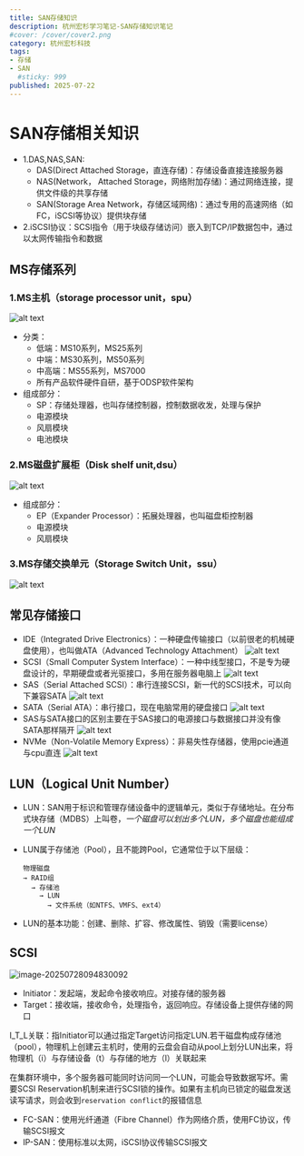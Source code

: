 ```yaml
---
title: SAN存储知识
description: 杭州宏杉学习笔记-SAN存储知识笔记
#cover: /cover/cover2.png
category: 杭州宏杉科技
tags:
- 存储
- SAN
  #sticky: 999
published: 2025-07-22
---
```


# SAN存储相关知识

* 1.DAS,NAS,SAN:
  * DAS(Direct Attached Storage，直连存储)：存储设备直接连接服务器
  * NAS(Network， Attached Storage，网络附加存储)：通过网络连接，提供文件级的共享存储
  * SAN(Storage Area Network，存储区域网络)：通过专用的高速网络（如FC，iSCSI等协议）提供块存储
* 2.iSCSI协议：SCSI指令（用于块级存储访问）嵌入到TCP/IP数据包中，通过以太网传输指令和数据

## MS存储系列

### 1.MS主机（storage processor unit，spu）

![alt text](./images/image.png)

* 分类：
  * 低端：MS10系列，MS25系列
  * 中端：MS30系列，MS50系列
  * 中高端：MS55系列，MS7000
  * 所有产品软件硬件自研，基于ODSP软件架构
* 组成部分：
  * SP：存储处理器，也叫存储控制器，控制数据收发，处理与保护
  * 电源模块
  * 风扇模块
  * 电池模块
  
### 2.MS磁盘扩展柜（Disk shelf unit,dsu）

![alt text](./images/image-1.png)

* 组成部分：
  * EP（Expander Processor）：拓展处理器，也叫磁盘柜控制器
  * 电源模块
  * 风扇模块

### 3.MS存储交换单元（Storage Switch Unit，ssu）

![alt text](./images/image-2.png)

## 常见存储接口

* IDE（Integrated Drive Electronics）：一种硬盘传输接口（以前很老的机械硬盘使用），也叫做ATA（Advanced Technology Attachment）
  ![alt text](./images/image-3.png)
* SCSI（Small Computer System Interface）：一种中线型接口，不是专为硬盘设计的，早期硬盘或者光驱接口，多用在服务器电脑上
  ![alt text](./images/image-4.png)
* SAS（Serial Attached SCSI）：串行连接SCSI，新一代的SCSI技术，可以向下兼容SATA
  ![alt text](./images/image-5.png)
* SATA（Serial ATA）：串行接口，现在电脑常用的硬盘接口
  ![alt text](./images/image-6.png)
* SAS与SATA接口的区别主要在于SAS接口的电源接口与数据接口并没有像SATA那样隔开
  ![alt text](./images/image-7.png)
* NVMe（Non-Volatile Memory Express）：非易失性存储器，使用pcie通道与cpu直连
  ![alt text](./images/image-8.png)

## LUN（Logical Unit Number）

* LUN：SAN用于标识和管理存储设备中的逻辑单元，类似于存储地址。在分布式块存储（MDBS）上叫卷，*一个磁盘可以划出多个LUN，多个磁盘也能组成一个LUN*

* LUN属于存储池（Pool），且不能跨Pool，它通常位于以下层级：
  
  ```text
  物理磁盘 
  → RAID组  
    → 存储池  
      → LUN  
        → 文件系统（如NTFS、VMFS、ext4）
  ```

* LUN的基本功能：创建、删除、扩容、修改属性、销毁（需要license）

## SCSI

![image-20250728094830092](./images/image-20250728094830092.png)



* Initiator：发起端，发起命令接收响应。对接存储的服务器
* Target：接收端，接收命令，处理指令，返回响应。存储设备上提供存储的网口

I_T_L关联：指Initiator可以通过指定Target访问指定LUN.若干磁盘构成存储池（pool），物理机上创建云主机时，使用的云盘会自动从pool上划分LUN出来，将物理机（i）与存储设备（t）与存储的地方（l）关联起来



在集群环境中，多个服务器可能同时访问同一个LUN，可能会导致数据写坏。需要SCSI Reservation机制来进行SCSI锁的操作。如果有主机向已锁定的磁盘发送读写请求，则会收到`reservation conflict`的报错信息

* FC-SAN：使用光纤通道（Fibre Channel）作为网络介质，使用FC协议，传输SCSI报文
* IP-SAN：使用标准以太网，iSCSI协议传输SCSI报文
